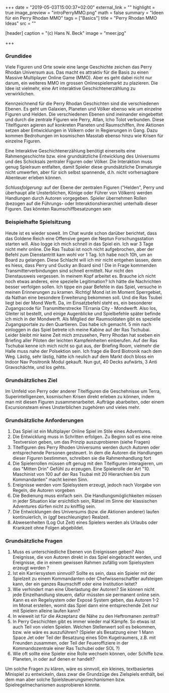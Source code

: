 +++
date = "2019-05-03T15:00:37+02:00"
external_link = ""
highlight = true
image_preview = "introPerryMMO.png"
math = false
summary = "Ideen für ein Perry Rhodan MMO"
tags = ["Basics"]
title = "Perry Rhodan MMO Ideas"
src = ""

[header]
  caption = "(c) Hans N. Beck"
  image = "meer.jpg"

+++

### Grundidee

Viele Figuren und Orte sowie eine lange Geschichte zeichen das Perry Rhodan Universum aus. Das macht es attraktiv für die Basis zu einen Massive Multiplayer Online Game (MMO). Aber es geht dabei nicht nur darum, ein weiteres MMO im grossen Onlinespielemarkt zu plazieren. Die Idee ist vielmehr, eine Art interaktive Geschichtenerzählung zu verwirklichen.

Kennzeichnend für die Perry Rhodan Geschichten sind die verschiedenen Ebenen. Es geht um Galaxien, Planeten und Völker ebenso wie um einzelne Figuren und Helden. Die verschiedenen Ebenen sind ineinander eingebettet und durch die zentrale Figuren wie Perry, Atlan, Icho Tolot verbunden. Diese Titelfiguren agieren auf konkreten Planeten und Raumschiffen, ihre Aktionen setzen aber Entwicklungen in Völkern oder in Regierungen in Gang. Dazu kommen Bedrohungen im kosmischen Masstab ebenso hinzu wie Krisen für einzelne Figuren.

Eine Interaktive Geschichtenerzählung benötigt einerseits eine Rahmengeschichte bzw. eine grundsätzliche Entwicklung des Universums und des Schicksals zentraler Figuren oder Völker. Die Interaktion muss genug Spielraum entfalten, damit Spieler diese grundsätzliche Dramaturgie nicht umwerfen, aber für sich selbst spannende, d.h. nicht vorhersagbare Abenteuer erleben können. 

*Schlussfolgerung:* auf der Ebene der zentralen Figuren ("Helden", Perry und überhaupt alle Unsterblichen, Könige oder Führer von Völkern) werden Handlungen durch Autoren vorgegeben. Spieler übernehmen Rollen (bezogen auf die Führungs- oder Interaktionshierarchie) unterhalb dieser Figuren. Das könnten Raumschiffbesatzungen sein


### Beispielhafte Spielsitzung

Heute ist es wieder soweit. Im Chat wurde schon darüber berichtet, dass das Goldene Reich eine Offensive gegen die Neptun Forschungsstation starten will. Also logge ich mich schnell in das Spiel ein. Ich war 3 Tage nicht mehr online. Die Ras Tsubai ist noch nicht aufgebrochen, aber der Befehl zum Dienstantritt kam wohl vor 1 Tag. Ich habe noch 10h, um an Board zu gelangen. Diese Schlacht will ich mir nicht entgehen lassen, denn es hiess, dass Perry und Gucky an Board sind ! Die in Frage kommenden Transmitterverbindungen sind schnell ermittelt. Nur nicht den Dienstausweis vergessen. In meinem Kopf arbeitet es. Brauche ich nicht noch etwas anderes, eine spezielle Legitimation? Ich hätte die Nachrichten besser verfolgen sollen. Ich tippe ein paar Befehle in das Spiel, versuche in meinen Erinnerungen zu kramen. Richtig! Mond ist im Moment Sperrgebiet,  da Nathan eine besondere Erweiterung bekommen soll. Und die Ras Tsubei liegt bei der Mond Werft. Da, im Einsatzbefehl steht es, ein besonderer Zugangscode für Transmitterstrecke TErrania City - Mondwerft. Also los, Gleiter ist bestellt, und einige Augenblicke und Spielbefehle später befinde ich mich in der Mondwerft. Als Mitglied der Raumsoldaten gibt es spezielle Zugangsportale zu den Quartieren. Das habe ich gemacht. 5 min nach einloggen in das Spiel betrete ich meine Kabine auf der Ras Tschubai. Leider bleibt mir keine Zeit mich zmzusehen, Perry Rhodan hat soeben ein Briefing aller Piloten der leichten Kampfeinheiten einberufen. Auf der Ras Tschubai kenne ich mich nicht so gut aus, der Briefing Room, vielmehr die Halle muss nahe der Polsektion sein. Ich frage die Bord Biotronik nach dem Weg. Lästig, sehr lästig, hätte ich neulich auf dem Markt doch bloss ein Indoor Nav Positronik Modul gekauft. Nun gut, 40 Decks aufwärts, 3 Anti Gravschächte, und los gehts.



### Grundsätzliches Ziel

Im Umfeld von Perry oder anderer Titelfiguren die Geschehnisse um Terra, Superintelligenzen, kosmischen Krisen direkt erleben zu können, indem man mit diesen Figuren zusammenarbeitet. Aufträge abarbeiten, oder einem Excursionsteam eines Unsterblichen zugehören und vieles mehr.

### Grundsätzliche Anforderungen

1.  Das Spiel ist ein Multiplayer Online Spiel im Stile eines Adventures. 
2.  Die Entwicklung muss in Schritten erfolgen. Zu Beginn soll es eine reine Textversion geben, um das Prinzip auszuprobieren (siehe Fragen)
3. Titelfiguren des Perry Rhoden Universums werden durch Autoren oder entsprechende Personen gesteuert. In dem die Autoren die Handlungen dieser Figuren bestimmen, schreiben sie die Rahmenhandlung fort
4.  Die Spielerrollen müssen oft genug mit den Titelfiguren interagieren, um das "Mitten Drin" Gefühl zu erzeugen. Eine Spielerolle der Art "10. Maschinist von 100 auf der Ras Tsubai mit 20 Hierarchien bis zum Kommandanten" macht keinen Sinn. 
5.  Ereignisse werden vom Spielsystem erzeugt, jedoch nach Vorgabe von Regeln, die Autoren vorgeben
6.  Die Bedienung muss einfach sein. Die Handlungsmöglichkeiten müssen in jeder Situation klar ersichtlich sein, Rätsel im Sinne der klassischen Adventures dürfen nicht zu knifflig sein.
7. Die Entwicklungen des Universums (bzw. die Aktionen anderer) laufen kontinuierlich, in (ggf beschleunigter) Realzeit. 
8. Abwesenheiten (Log Out Zeit) eines Spielers werden als Urlaubs oder Krankzeit ohne Folgen abgebildet.


### Grundsätzliche Fragen

1.  Muss es unterschiedliche Ebenen von Ereignissen geben? Also Ereignisse, die von Autoren direkt in das Spiel eingebracht werden, und Ereignisse, die in einem gewissen Rahmen zufällig vom Spielsystem erzeugt werden ?
2.  Ist ein Karriersystem sinnvoll? Sollte es sein, dass ein Spieler mit der Spielzeit zu einem Kommandanten oder Chefwissenschaftler aufsteigen kann, der ein ganzes Raumschiff oder eine Institution leitet? 
3.  Wie verhindert man eine Überlastung der Autoren? Sie können nicht jede Einzelhandlung steuern, dafür müssten sie permanent online sein. Kann es ein Regelsystem oder Exposé System geben, das Autoren 1-2 im Monat erstellen, womit das Spiel dann eine entsprechende Zeit nur mit Spielern alleine laufen kann?
4.  In wieweit ist für die Akzeptanz die Nähe zu den Heftromanen zentral?
5.  In Perry Geschichten gibt es immer wieder mal Kämpfe. So etwas ist auch Teil von vielen Spielen. Welchen Stellenwert soll es bekommen, bzw. wie wäre es auszuführen? (Spieler als Besatzung einer 1 Mann Space Jet oder Teil der Besatzung eines 50m Kugelraumers, z.B. mit Freunden zusammen, oder Teil der Feueroffiziere in der Kommandozentrale einer Ras Tschubei oder SOL ?)
6. Wie oft sollte eine Spieler eine Rolle wechseln können, oder Schiffe bzw. Planeten, in oder auf denen er handelt?


Um solche Fragen zu klären, wäre es sinnvoll, ein kleines, textbasiertes Minispiel zu entwickeln, dass zwar die Grundzüge des Zielspiels enthält, bei dem man aber solche Spielsteuerungsmechanismen bzw. Spielregelmechanismen ausprobieren könnte.